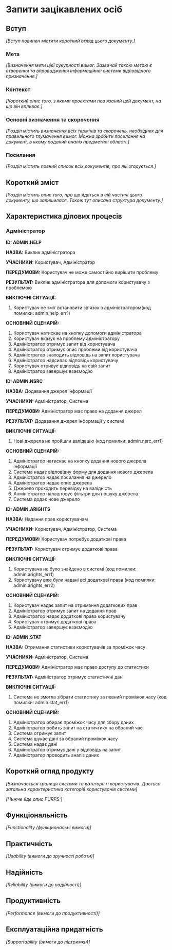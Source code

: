 # Запити зацікавлених осіб

## Вступ

*[Вступ повинен містити короткий огляд цього документу.]*

### Мета 

*[Визначення мети цієї сукупності вимог. Зазвичай такою метою є створення та впровадження 
 інформаційної системи відповідного призначення.]*

### Контекст

*[Короткий опис того, з якими проектами пов'язаний цей документ, на що він впливає.]*


### Основні визначення та скорочення

*[Розділ містить визначення всіх термінів та скорочень, необхідних для правильного
тлумачення вимог. Можна зробити посилання на документ, в якому поданий аналіз предметної області.]*


### Посилання

*[Розділ містить повний список всіх документів, про які згадується.]*


## Короткий зміст

*[Розділ містить опис того, про що йдеться в еій частині цього документу, що залишилася. 
Також тут описана структура документу.]*

## Характеристика ділових процесів



### Адміністратор

**ID: ADMIN.HELP**
    
**НАЗВА:** Виклик адміністратора
    
**УЧАСНИКИ:** Користувач, Адміністратор

**ПЕРЕДУМОВИ:** Користувач не може самостійно вирішити проблему

**РЕЗУЛЬТАТ:** Виклик адміністратора для допомоги користувачу з проблемою 

**ВИКЛЮЧНІ СИТУАЦІЇ:**
1. Користувач не зміг встановити зв'язок з адміністратором(код помилки: admin.help_err1)

**ОСНОВНИЙ СЦЕНАРІЙ:**
1. Користувач натискае на кнопку допомоги адміністратора
2. Користувач вказує на проблему адміністратору
3. Адміністратор отримує запит від користувача 
4. Адміністратор отримує опис проблеми від користувача
5. Адміністратор знаходить відповідь на запит користувача
6. Адміністратор надсилає відповідь користувачу 
7. Користувач отривує відповідь на свій запит
8. Адміністратор завершує взаємодію

**ID: ADMIN.NSRC**
    
**НАЗВА:** Додавання джерел інформації
    
**УЧАСНИКИ:** Адміністратор, Система

**ПЕРЕДУМОВИ:** Адміністратор має право на додання джерел

**РЕЗУЛЬТАТ:** Додавання джерел інформації у системі 

**ВИКЛЮЧНІ СИТУАЦІЇ:**
1. Нові джерела не пройшли валідацію (код помилки: admin.nsrc_err1)

**ОСНОВНИЙ СЦЕНАРІЙ:**
1. Адміністратор натискає на кнопку додання нового джерела інформації
2. Система надає відповідну форму для додання нового джерела
3. Адміністратор надає посилання на джерело
4. Адміністратор надає опис джерела
5. Джерело проходить перевідку на валідність
6. Анміністратор налаштовує фільтри для пошуку джерела  
7. Система додає нове джерело

**ID: ADMIN.ARIGHTS**
    
**НАЗВА:** Надання прав користувачам
    
**УЧАСНИКИ:** Користувач, Адміністратор, Система 

**ПЕРЕДУМОВИ:** Користувач потребує додаткові права

**РЕЗУЛЬТАТ:**  Користувач отримує додаткові права

**ВИКЛЮЧНІ СИТУАЦІЇ:**
1. Користувача не було знайдено в системі (код помилки: admin.arights_err1)
2. Користувачу вже були надані всі додаткові права (код помилки: admin.arights_err2)

**ОСНОВНИЙ СЦЕНАРІЙ:**
1. Користувач надає запит на отримання додаткових прав 
2. Адміністратор отримує запит на додання прав
3. Адміністратор надає додаткові права користувачу 
4. Користувач отримує додаткові права
5. Адміністратор завершує взаємодію

**ID: ADMIN.STAT**
    
**НАЗВА:** Отримання статистики користувачів за проміжок часу
    
**УЧАСНИКИ:** Адміністратор, Система 

**ПЕРЕДУМОВИ:** Адміністратор має право доступу до статистики 

**РЕЗУЛЬТАТ:**  Адміністратор отримує статистичні дані

**ВИКЛЮЧНІ СИТУАЦІЇ:**
1. Система не змогла зібрати статистику за певний проміжок часу (код помилки: admin.stat_err1)

**ОСНОВНИЙ СЦЕНАРІЙ:**
1. Адміністратор обирає проміжок часу для збору даних
2. Адміністратор робить запит на статичтику на обраний час
3. Система отримує запит
4. Система шукае дані за обраний проміжок часу
5. Система надає дані
6. Адміністратор отримує дані у відповідь на запит
7. Адміністратор проводить аналіз даних


## Короткий огляд продукту

*[Визначається границя системи та категорії її користувачів. Дається загальна характеристика категорій користувачів
системи]*

*[Нижче йде опис FURPS:]*


## Функціональність

*[Functionality (функциональні вимоги)]*

## Практичність

*[Usability (вимоги до зручності роботи)]*

## Надійність

*[Reliability (вимоги до надійності)]*

## Продуктивність

*[Performance (вимоги до продуктивності)]*

## Експлуатаційна придатність

*[Supportability (вимоги до підтримки)]*
